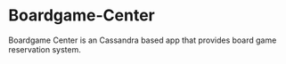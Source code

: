 # Boardgame-Center
Boardgame Center is an Cassandra based app that provides board game reservation system.